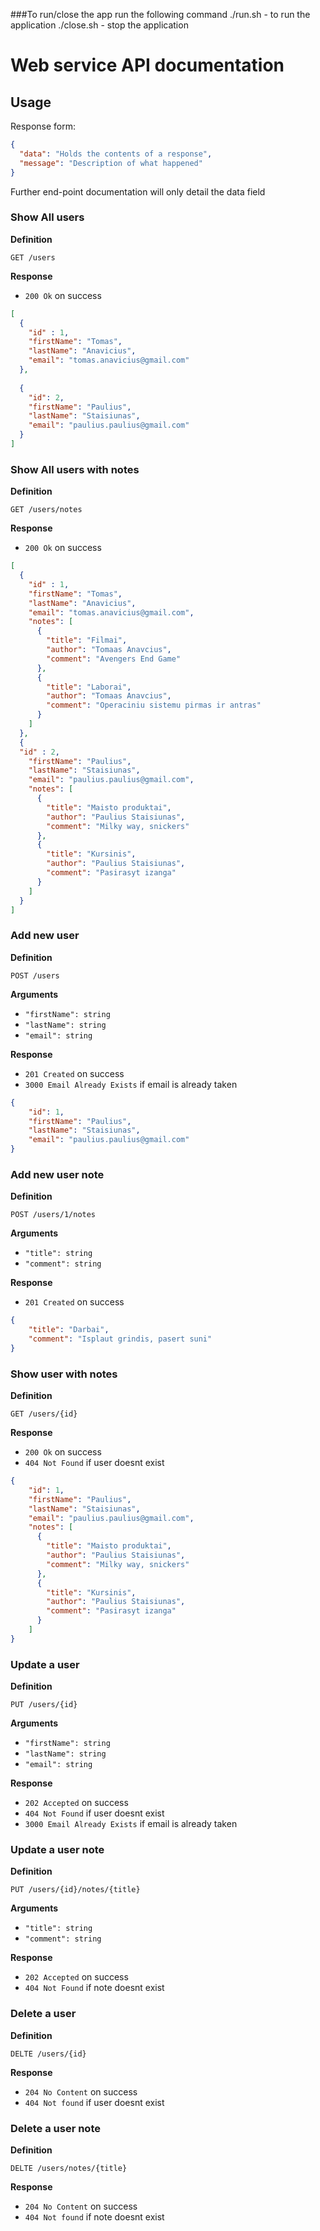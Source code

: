 ###To run/close the app run the following command
./run.sh - to run the application
./close.sh - stop the application


# Web service API documentation

## Usage

Response form:

```json
{
  "data": "Holds the contents of a response",
  "message": "Description of what happened"
}
```

Further end-point documentation will only detail the data field

### Show All users

**Definition**

`GET /users`

**Response**

- `200 Ok` on success

```json
[
  {
    "id" : 1,
    "firstName": "Tomas",
    "lastName": "Anavicius",
    "email": "tomas.anavicius@gmail.com"
  },
  
  {
    "id": 2,
    "firstName": "Paulius",
    "lastName": "Staisiunas",
    "email": "paulius.paulius@gmail.com"
  }
]
```

### Show All users with notes

**Definition**

`GET /users/notes`

**Response**

- `200 Ok` on success

```json
[
  {
    "id" : 1,
    "firstName": "Tomas",
    "lastName": "Anavicius",
    "email": "tomas.anavicius@gmail.com",
    "notes": [
      {
        "title": "Filmai",
        "author": "Tomaas Anavcius",
        "comment": "Avengers End Game"
      },
      {
        "title": "Laborai",
        "author": "Tomaas Anavcius",
        "comment": "Operaciniu sistemu pirmas ir antras"
      }
    ]
  },
  {
  "id" : 2,
    "firstName": "Paulius",
    "lastName": "Staisiunas",
    "email": "paulius.paulius@gmail.com",
    "notes": [
      {
        "title": "Maisto produktai",
        "author": "Paulius Staisiunas",
        "comment": "Milky way, snickers"
      },
      {
        "title": "Kursinis",
        "author": "Paulius Staisiunas",
        "comment": "Pasirasyt izanga"
      }
    ]
  }
]
```

### Add new user

**Definition**

`POST /users`

**Arguments**

- `"firstName": string`
- `"lastName": string`
- `"email": string`

**Response**

- `201 Created` on success
- `3000 Email Already Exists` if email is already taken 

```json
{
    "id": 1,
    "firstName": "Paulius",
    "lastName": "Staisiunas",
    "email": "paulius.paulius@gmail.com"
}
```

### Add new user note

**Definition**

`POST /users/1/notes`

**Arguments**

- `"title": string`
- `"comment": string`

**Response**

- `201 Created` on success

```json
{
    "title": "Darbai",
    "comment": "Isplaut grindis, pasert suni"
}
```

### Show user with notes

**Definition**

`GET /users/{id}`

**Response**

- `200 Ok` on success
- `404 Not Found` if user doesnt exist

```json
{
    "id": 1,
    "firstName": "Paulius",
    "lastName": "Staisiunas",
    "email": "paulius.paulius@gmail.com",
    "notes": [
      {
        "title": "Maisto produktai",
        "author": "Paulius Staisiunas",
        "comment": "Milky way, snickers"
      },
      {
        "title": "Kursinis",
        "author": "Paulius Staisiunas",
        "comment": "Pasirasyt izanga"
      }
    ]
}
```

### Update a user

**Definition**

`PUT /users/{id}`

**Arguments**

- `"firstName": string`
- `"lastName": string`
- `"email": string`

**Response**

- `202 Accepted` on success
- `404 Not Found` if user doesnt exist
- `3000 Email Already Exists` if email is already taken 

### Update a user note

**Definition**

`PUT /users/{id}/notes/{title}`

**Arguments**

- `"title": string`
- `"comment": string`

**Response**

- `202 Accepted` on success
- `404 Not Found` if note doesnt exist

### Delete a user

**Definition**

`DELTE /users/{id}`

**Response**

- `204 No Content` on success
- `404 Not found` if user doesnt exist

### Delete a user note

**Definition**

`DELTE /users/notes/{title}`

**Response**

- `204 No Content` on success
- `404 Not found` if note doesnt exist